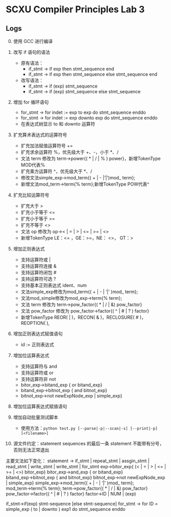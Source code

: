 # SCXU Compiler Principles Lab 3

## Logs

0. 使用 GCC 进行编译

1. 改写 if 语句的语法
   - 原有语法：
     - if_stmt -> if exp then stmt_sequence end
     - if_stmt -> if exp then stmt_sequence else stmt_sequence end
   - 改写语法：
     - if_stmt -> if (exp) stmt_sequence
     - if_stmt -> if (exp) stmt_sequence else stmt_sequence
2. 增加 for 循环语句
   - for_stmt -> for indet := exp to exp do stmt_sequence enddo
   - for_stmt -> for indet := exp downto exp do stmt_sequence enddo
   - 在表达式树显示 to 和 downto 运算符
3. 扩充算术表达式的运算符号
   - 扩充加法赋值运算符号 +=
   - 扩充求余运算符 %，优先级大于 +、-，小于 *、/
   - 文法 term 修改为 term→power{( * | / | % ) power}，新增TokenType MOD代表%
   - 扩充乘方运算符 ^，优先级大于 *、/
   - 修改文法simple_exp→mod_term{( + | - |‘|’)mod_ term};
   - 新增文法mod_term→term{%  term};新增TokenType POW代表^
4. 扩充比较运算符号
   - 扩充大于 >
   - 扩充小于等于 <=
   - 扩充小于等于 >=
   - 扩充不等于 <>
   - 文法 op 修改为 op→< | = | > | <= | >= | <>
   - 新增TokenType LE：<= ，GE：>=，NE： <>， GT：>
5. 增加正则表达式
   - 支持运算符或 |
   - 支持运算符连接 &
   - 支持运算符闭包 #
   - 支持运算符可选 ?
   - 支持基本正则表达式 ident、num
   - 文法simple_exp修改为mod_term{( + | - | ‘|’ )mod_ term};
   - 文法mod_simple修改为mod_exp→term{%  term};
   - 文法 term 修改为 term→pow_factor{( * | / | &) pow_factor}
   - 文法 pow_factor 修改为 pow_factor→factor{( ^ | # | ? ) factor}
   - 新增TokenType REOR( | )，RECON( & )，RECLOSURE( # )，REOPTION( ),
6. 增加正则表达式赋值语句
   - id := 正则表达式
7. 增加位运算表达式
   - 支持运算符与 and
   - 支持运算符或 or
   - 支持运算符非 not
   - bitor_exp→bitand_exp { or  bitand_exp}
   - bitand_exp→bitnot_exp { and  bitnot_exp}
   - bitnot_exp→not newExpNode_exp | simple_exp}
8. 增加位运算表达式赋值语句
9. 增加自动批量测试脚本
   - 使用方法：`python test.py [--parse|-p|--scan|-s] [--print|-p] [<filename>]`
10. 源文件约定：statement sequences 的最后一条 statement 不能带有分号，否则无法正常退出

主要文法如下变化：
statement -> if_stmt | repeat_stmt | assgin_stmt | read_stmt | write_stmt | write_stmt | for_stmt
exp→bitor_exp{ (< | = | > | <= | >= | <>) bitor_exp}
bitor_exp→and_exp { or  bitand_exp}
bitand_exp→bitnot_exp { and  bitnot_exp}
bitnot_exp→not newExpNode_exp | simple_exp}
simple_exp→mod_term{( + | - | ‘|’ )mod_ term};
mod_term→term{%  term};
term→pow_factor{( * | / | &) pow_factor}
pow_factor→factor{( ^ | # | ? ) factor}
factor→ID | NUM | (exp)

if_stmt→if(exp) stmt-sequence [else stmt-sequence]
for_stmt -> for ID = simple_exp ( to | downto ) exp1 do stmt_sequence enddo

